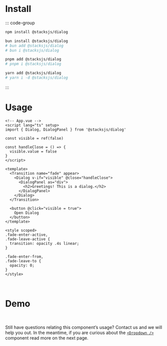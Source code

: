 <Hero
  title="stacks/dialog"
  description="An simple, minimal, yet powerful, dialog component."
  link="https://github.com/stacksjs/stacks/tree/main/storage/framework/core/components/dialog"
/>
<br>

# Install

::: code-group

```sh [npm]
npm install @stacksjs/dialog
```

```sh [bun]
bun install @stacksjs/dialog
# bun add @stacksjs/dialog
# bun i @stacksjs/dialog
```

```sh [pnpm]
pnpm add @stacksjs/dialog
# pnpm i @stacksjs/dialog
```

```sh [yarn]
yarn add @stacksjs/dialog
# yarn i -d @stacksjs/dialog
```

:::
<br>

# Usage

```vue
<!-- App.vue -->
<script lang="ts" setup>
import { Dialog, DialogPanel } from '@stacksjs/dialog'

const visible = ref(false)

const handleClose = () => {
  visible.value = false
}
</script>

<template>
  <Transition name="fade" appear>
    <Dialog v-if="visible" @close="handleClose">
      <DialogPanel as="div">
        <h2>Greetings! This is a dialog.</h2>
      </DialogPanel>
    </Dialog>
  </Transition>

  <button @click="visible = true">
    Open Dialog
  </button>
</template>

<style scoped>
.fade-enter-active,
.fade-leave-active {
  transition: opacity .4s linear;
}

.fade-enter-from,
.fade-leave-to {
  opacity: 0;
}
</style>
```

<br>

# Demo

<DialogDemo />

<br>

Still have questions relating this component’s usage? Contact us and we will help you out. In the meantime, if you are curious about the [`<Dropdown />`](./dropdown.md) component read more on the next page.
